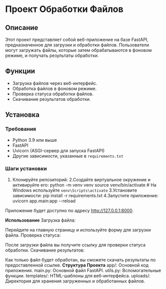 # Проект Обработки Файлов

## Описание

Этот проект представляет собой веб-приложение на базе FastAPI, предназначенное для загрузки и обработки файлов. Пользователи могут загружать файлы, которые затем обрабатываются в фоновом режиме, и получать результаты обработки.

## Функции

- Загрузка файлов через веб-интерфейс.
- Обработка файлов в фоновом режиме.
- Проверка статуса обработки файлов.
- Скачивание результатов обработки.

## Установка

### Требования

- Python 3.9 или выше
- FastAPI
- Uvicorn (ASGI-сервер для запуска FastAPI)
- Другие зависимости, указанные в `requirements.txt`

### Шаги установки

1. Клонируйте репозиторий:
2.Создайте виртуальное окружение и активируйте его:
python -m venv venv
source venv/bin/activate  # На Windows используйте `venv\Scripts\activate`
3.Установите зависимости:
pip install -r requirements.txt
4.Запустите приложение:
uvicorn app.main:app --reload      

Приложение будет доступно по адресу http://127.0.0.1:8000.

**Использование**
Загрузка файла:

Перейдите на главную страницу и используйте форму для загрузки файла.
Проверка статуса:

После загрузки файла вы получите ссылку для проверки статуса обработки.
Скачивание результатов:

Как только файл будет обработан, вы сможете скачать результаты по предоставленной ссылке.
**Структура Проекта**
app/: Основной код приложения.
main.py: Основной файл FastAPI.
utils.py: Вспомогательные функции.
templates/: HTML-шаблоны для веб-интерфейса.
uploads/: Директория для хранения загруженных и обработанных файлов.
